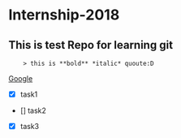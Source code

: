 # Internship-2018
## This is test Repo for learning git
```
    > this is **bold** *italic* quoute:D
```

[Google](https://www.google.ru/)

- [x] task1
- [] task2
- [x] task3